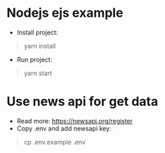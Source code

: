 # Nodejs ejs example
- Install project:
> yarn install
- Run project:
> yarn start

# Use news api for get data
- Read more: https://newsapi.org/register
- Copy .env and add newsapi key:
> cp .env.example .env